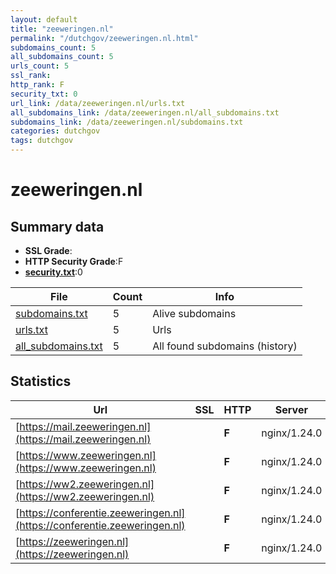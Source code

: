 ```yaml
---
layout: default
title: "zeeweringen.nl"
permalink: "/dutchgov/zeeweringen.nl.html"
subdomains_count: 5
all_subdomains_count: 5
urls_count: 5
ssl_rank: 
http_rank: F
security_txt: 0
url_link: /data/zeeweringen.nl/urls.txt
all_subdomains_link: /data/zeeweringen.nl/all_subdomains.txt
subdomains_link: /data/zeeweringen.nl/subdomains.txt
categories: dutchgov
tags: dutchgov
---
```



# zeeweringen.nl
## Summary data


 - **SSL Grade**:
 - **HTTP Security Grade**:F
 - **[security.txt](https://www.digitaleoverheid.nl/nieuws/standaard-security-txt-nu-verplicht-voor-overheid/)**:0


| File       | Count | Info |
|------------|-------|------|
|[subdomains.txt](/DutchGovScope/data/zeeweringen.nl/subdomains.txt)|5|Alive subdomains|
|[urls.txt](/DutchGovScope/data/zeeweringen.nl/urls.txt)|5|Urls|
|[all_subdomains.txt](/DutchGovScope/data/zeeweringen.nl/all_subdomains.txt)|5|All found subdomains (history)|


## Statistics


| Url | SSL | HTTP | Server | Cookie | HSTS | CORS | CTO | CSP | XFO | XXP | RP |FP| Tech |Title |
|--------|-------|-------|------|------|------|------|------|------|------|------|------|------|------|------|
|[https://mail.zeeweringen.nl](https://mail.zeeweringen.nl)| | **F**|nginx/1.24.0| | | | | | | | :white_check_mark: | |Nginx:1.24.0|Hostnet: Uw dome...|
|[https://www.zeeweringen.nl](https://www.zeeweringen.nl)| | **F**|nginx/1.24.0| | | | | | | | :white_check_mark: | |Nginx:1.24.0|Zeeweringen|
|[https://ww2.zeeweringen.nl](https://ww2.zeeweringen.nl)| | **F**|nginx/1.24.0| | | | | | | | :white_check_mark: | |Nginx:1.24.0|Hostnet: Uw dome...|
|[https://conferentie.zeeweringen.nl](https://conferentie.zeeweringen.nl)| | **F**|nginx/1.24.0| | | | | | | | :white_check_mark: | |Nginx:1.24.0|Hostnet: Uw dome...|
|[https://zeeweringen.nl](https://zeeweringen.nl)| | **F**|nginx/1.24.0| | | | | | | | :white_check_mark: | |Nginx:1.24.0|Zeeweringen|

